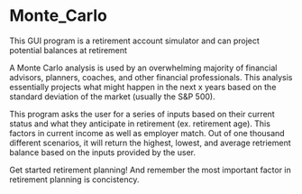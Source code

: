 # Monte_Carlo
This GUI program is a retirement account simulator and can project potential balances at retirement


A Monte Carlo analysis is used by an overwhelming majority of financial advisors, planners, coaches, and other financial professionals. This analysis 
essentially projects what might happen in the next x years based on the standard deviation of the market (usually the S&P 500).

This program asks the user for a series of inputs based on their current status and what they anticipate in retirement (ex. retirement age). This factors 
in current income as well as employer match. Out of one thousand different scenarios, it will return the highest, lowest, and average retriement balance 
based on the inputs provided by the user.

Get started retirement planning! And remember the most important factor in retirement planning is concistency.
